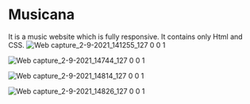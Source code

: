# Musicana
It is a music website which is fully responsive. It contains only Html and CSS. 
![Web capture_2-9-2021_141255_127 0 0 1](https://user-images.githubusercontent.com/89695748/131812371-49d97fa9-4742-4748-b1b4-528653eacb9a.jpeg)

![Web capture_2-9-2021_14744_127 0 0 1](https://user-images.githubusercontent.com/89695748/131812005-8251bc38-3626-4776-99ae-d63e3ab63d14.jpeg)

![Web capture_2-9-2021_14814_127 0 0 1](https://user-images.githubusercontent.com/89695748/131812041-2f12dee4-0237-4355-8d8c-0148a42b7d9f.jpeg)

![Web capture_2-9-2021_14826_127 0 0 1](https://user-images.githubusercontent.com/89695748/131812054-59db5a18-cbce-41d8-9dc5-6f8244decc4a.jpeg)
